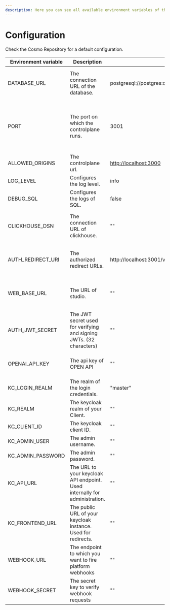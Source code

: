 ```yaml
---
description: Here you can see all available environment variables of the controlplane.
---
```


# Configuration

Check the Cosmo Repository for a default configuration.

<table><thead><tr><th width="226">Environment variable</th><th width="253">Description</th><th width="290">Default</th><th data-type="checkbox">Required</th><th data-hidden>Description</th><th data-hidden>Default</th><th data-hidden>Value</th><th data-hidden data-type="checkbox">Required</th><th data-hidden>Default</th></tr></thead><tbody><tr><td>DATABASE_URL</td><td>The connection URL of the database.</td><td>postgresql://postgres:changeme@localhost:5432/controlplane</td><td>true</td><td>The name of the federated graph that the router represent</td><td>""</td><td>String</td><td>true</td><td>""</td></tr><tr><td>PORT</td><td>The port on which the controlplane runs.</td><td>3001</td><td>true</td><td>The token that permits the router to communicate with the contolplane and export metrics.</td><td>""</td><td>String (Generated from <a href="broken-reference"><code>federated-graph create-token</code></a>)</td><td>true</td><td>""</td></tr><tr><td>ALLOWED_ORIGINS</td><td>The controlplane url.</td><td><a href="http://localhost:3001">http://localhost:3000</a></td><td>true</td><td>The URL of the controlplane.</td><td><a href="http://localhost:3001">http://localhost:3001</a></td><td>String</td><td>false</td><td><a href="http://localhost:3001">http://localhost:3001</a></td></tr><tr><td>LOG_LEVEL</td><td>Configures the log level.</td><td>info</td><td>true</td><td>The server address</td><td>localhost:3002</td><td>String</td><td>false</td><td>localhost:3002</td></tr><tr><td>DEBUG_SQL</td><td>Configures the logs of SQL.</td><td>false</td><td>true</td><td>The name of your router service</td><td><pre><code>wundergraph-cosmo-router
</code></pre></td><td>String</td><td>false</td><td>wundergraph-cosmo-router</td></tr><tr><td>CLICKHOUSE_DSN</td><td>The connection URL of clickhouse.</td><td>""</td><td>true</td><td>The headers to be sent to the OTEL collector</td><td>""</td><td>String or comma-separated for multiple values</td><td>false</td><td>Origin,Content-Length,Content-Type</td></tr><tr><td>AUTH_REDIRECT_URI</td><td>The authorized redirect URLs.</td><td>http://localhost:3001/v1/auth/callback</td><td>true</td><td>Allowed CORS Headers</td><td><p></p><pre><code>Origin,Content-Length,Content-Type
</code></pre></td><td>String or comma-separated for multiple values</td><td>false</td><td>Origin,Content-Length,Content-Type</td></tr><tr><td>WEB_BASE_URL</td><td>The URL of studio.</td><td>""</td><td>true</td><td>Allowed CORS Origins</td><td>*</td><td>String or comma-separated for multiple values</td><td>false</td><td>*</td></tr><tr><td>AUTH_JWT_SECRET</td><td>The JWT secret used for verifying and signing JWTs. (32 characters)</td><td>""</td><td>true</td><td>Allowed CORS Methods</td><td><p></p><pre><code>HEAD,GET,POST
</code></pre></td><td>String or comma-separated for multiple values</td><td>false</td><td>HEAD,GET,POST</td></tr><tr><td>OPENAI_API_KEY</td><td>The api key of OPEN API</td><td>""</td><td>true</td><td>Allowed CORS Credential mode</td><td>false</td><td>Boolean</td><td>false</td><td>false</td></tr><tr><td>KC_LOGIN_REALM</td><td>The realm of the login credentials.</td><td>"master"</td><td>false</td><td></td><td></td><td></td><td>false</td><td></td></tr><tr><td>KC_REALM</td><td>The keycloak realm of your Client.</td><td>""</td><td>true</td><td></td><td></td><td></td><td>false</td><td></td></tr><tr><td>KC_CLIENT_ID</td><td>The keycloak client ID.</td><td>""</td><td>true</td><td></td><td></td><td></td><td>false</td><td></td></tr><tr><td>KC_ADMIN_USER</td><td>The admin username.</td><td>""</td><td>true</td><td></td><td></td><td></td><td>false</td><td></td></tr><tr><td>KC_ADMIN_PASSWORD</td><td>The admin password.</td><td>""</td><td>true</td><td></td><td></td><td></td><td>false</td><td></td></tr><tr><td>KC_API_URL</td><td>The URL to your keycloak API endpoint. Used internally for administration.</td><td>""</td><td>true</td><td></td><td></td><td></td><td>false</td><td></td></tr><tr><td>KC_FRONTEND_URL</td><td>The public URL of your keycloak instance. Used for redirects.</td><td>""</td><td>true</td><td></td><td></td><td></td><td>false</td><td></td></tr><tr><td>WEBHOOK_URL</td><td>The endpoint to which you want to fire platform webhooks</td><td>""</td><td>false</td><td></td><td></td><td></td><td>false</td><td></td></tr><tr><td>WEBHOOK_SECRET</td><td>The secret key to verify webhook requests</td><td>""</td><td>false</td><td></td><td></td><td></td><td>false</td><td></td></tr></tbody></table>
